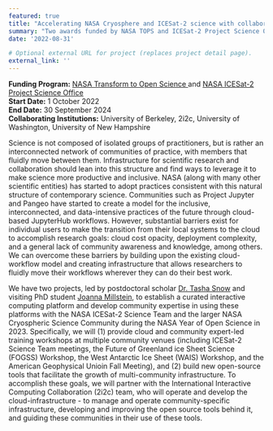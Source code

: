 ```yaml
---
featured: true
title: "Accelerating NASA Cryosphere and ICESat-2 science with collaborative cloud computing"
summary: "Two awards funded by NASA TOPS and ICESat-2 Project Science Office (10/1/2022 to 9/30/2024)"
date: '2022-08-31'

# Optional external URL for project (replaces project detail page).
external_link: ''
---
```

  **Funding Program:** [NASA Transform to Open Science ](https://science.nasa.gov/open-science/transform-to-open-science) and [NASA ICESat-2 Project Science Office](https://icesat-2.gsfc.nasa.gov/)<br>
  **Start Date:** 1 October 2022 <br>
  **End Date:** 30 September 2024 <br>
  **Collaborating Institutions:** University of Berkeley, 2i2c, University of Washington, University of New Hampshire

Science is not composed of isolated groups of practitioners, but is rather an interconnected network of communities of practice, with members that fluidly move between them. Infrastructure for scientific research and collaboration should lean into this structure and find ways to leverage it to make science more productive and inclusive. NASA (along with many other scientific entities) has started to adopt practices consistent with this natural structure of contemporary science. Communities such as Project Jupyter and Pangeo have started to create a model for the inclusive, interconnected, and data-intensive practices of the future through cloud-based JupyterHub workflows. However, substantial barriers exist for individual users to make the transition from their local systems to the cloud to accomplish research goals: cloud cost opacity, deployment complexity, and a general lack of community awareness and knowledge, among others. We can overcome these barriers by building upon the existing cloud-workflow model and creating infrastructure that allows researchers to fluidly move their workflows wherever they can do their best work.

We have two projects, led by postdoctoral scholar [Dr. Tasha Snow](https://geophysics.mines.edu/project/tasha-snow/) and visiting PhD student [Joanna Millstein](https://eapsweb.mit.edu/people/jdmill), to establish a curated interactive computing platform and develop community expertise in using these platforms with the NASA ICESat-2 Science Team and the larger NASA Cryospheric Science Community during the NASA Year of Open Science in 2023. Specifically, we will (1) provide cloud and community expert-led training workshops at multiple community venues (including ICESat-2 Science Team meetings, the Future of Greenland ice Sheet Science (FOGSS) Workshop, the West Antarctic Ice Sheet (WAIS) Workshop, and the American Geophysical Unioin Fall Meeting), and (2) build new open-source tools that facilitate the growth of multi-community infrastructure. To accomplish these goals, we will partner with the International Interactive Computing Collaboration (2i2c) team, who will operate and develop the cloud-infrastructure - to manage and operate community-specific infrastructure, developing and improving the open source tools behind it, and guiding these communities in their use of these tools. 
